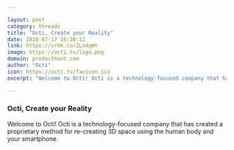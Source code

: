 ```yaml
---

layout: post
category: threads
title: "Octi, Create your Reality"
date: 2018-07-17 16:30:12
link: https://vrhk.co/2Lo4gWt
image: https://octi.tv/logo.png
domain: producthunt.com
author: "Octi"
icon: https://octi.tv/favicon.ico
excerpt: "Welcome to Octi! Octi is a technology-focused company that has created a proprietary method for re-creating 3D space using the human body and your smartphone."

---
```


### Octi, Create your Reality

Welcome to Octi! Octi is a technology-focused company that has created a proprietary method for re-creating 3D space using the human body and your smartphone.